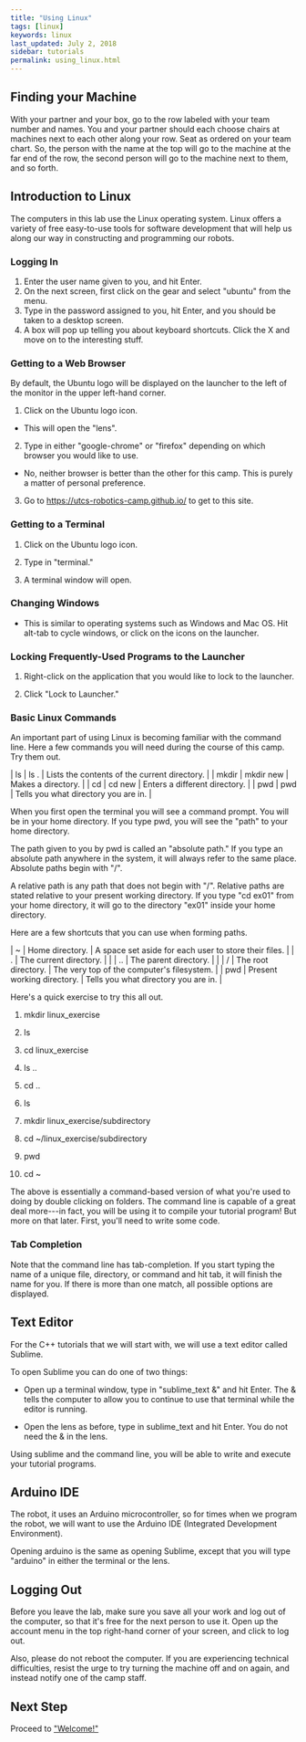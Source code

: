 ```yaml
---
title: "Using Linux"
tags: [linux]
keywords: linux
last_updated: July 2, 2018
sidebar: tutorials
permalink: using_linux.html
---
```


## Finding your Machine

With your partner and your box, go to the row labeled with your team number and names. You and your partner should each choose chairs at machines next to each other along your row.  Seat as ordered on your team chart. So, the person with the name at the top will go to the machine at the far end of the row, the second person will go to the machine next to them, and so forth.

## Introduction to Linux

The computers in this lab use the Linux operating system. Linux offers a variety of free easy-to-use tools for software development that will help us along our way in constructing and programming our robots.

### Logging In

1. Enter the user name given to you, and hit Enter.
2. On the next screen, first click on the gear and select "ubuntu" from the menu.
3. Type in the password assigned to you, hit Enter, and you should be taken to a desktop screen.
4. A box will pop up telling you about keyboard shortcuts. Click the X and move on to the interesting stuff.

### Getting to a Web Browser

By default, the Ubuntu logo will be displayed on the launcher to the left of the monitor in the upper left-hand corner.

1. Click on the Ubuntu logo icon.

  * This will open the "lens".

2. Type in either "google-chrome" or "firefox" depending on which browser you would like to use.

  * No, neither browser is better than the other for this camp. This is purely a matter of personal preference.

3. Go to <https://utcs-robotics-camp.github.io/> to get to this site.

### Getting to a Terminal

1. Click on the Ubuntu logo icon.

2. Type in "terminal."

3. A terminal window will open.

### Changing Windows

* This is similar to operating systems such as Windows and Mac OS. Hit alt-tab to cycle windows, or click on the icons on the launcher.


### Locking Frequently-Used Programs to the Launcher

1. Right-click on the application that you would like to lock to the launcher.

2. Click "Lock to Launcher."


### Basic Linux Commands

An important part of using Linux is becoming familiar with the command line. Here a few commands you will need during the course of this camp. Try them out.

| ls    | ls .                       | Lists the contents of the current directory. |
| mkdir | mkdir new                  | Makes a directory.                           |
| cd    | cd new                     | Enters a different directory.                |
| pwd   | pwd                        | Tells you what directory you are in.         |

When you first open the terminal you will see a command prompt. You will be in your home directory. If you type pwd, you will see the "path" to your home directory.

The path given to you by pwd is called an "absolute path." If you type an absolute path anywhere in the system, it will always refer to the same place. Absolute paths begin with "/".

A relative path is any path that does not begin with "/". Relative paths are stated relative to your present working directory. If you type "cd ex01" from your home directory, it will go to the directory "ex01" inside your home directory.

Here are a few shortcuts that you can use when forming paths.

| ~     | Home directory.            | A space set aside for each user to store their files. |
| .     | The current directory.     |                                                       |
| ..    | The parent directory.      |                                                       |
| /     | The root directory.        | The very top of the computer's filesystem.            |
| pwd   | Present working directory. | Tells you what directory you are in.                  |

Here's a quick exercise to try this all out.

1. mkdir linux_exercise

2. ls

3. cd linux_exercise

4. ls ..

5. cd ..

6. ls

7. mkdir linux_exercise/subdirectory

8. cd ~/linux_exercise/subdirectory

9. pwd

10. cd ~

The above is essentially a command-based version of what you're used to doing by double clicking on folders. The command line is capable of a great deal more---in fact, you will be using it to compile your tutorial program! But more on that later. First, you'll need to write some code.

### Tab Completion

Note that the command line has tab-completion. If you start typing the name of a unique file, directory, or command and hit tab, it will finish the name for you. If there is more than one match, all possible options are displayed.

## Text Editor

For the C++ tutorials that we will start with, we will use a text editor called Sublime.

To open Sublime you can do one of two things:

* Open up a terminal window, type in "sublime_text &" and hit Enter. The & tells the computer to allow you to continue to use that terminal while the editor is running.

* Open the lens as before, type in sublime_text and hit Enter. You do not need the & in the lens.

Using sublime and the command line, you will be able to write and execute your tutorial programs.

## Arduino IDE

The robot, it uses an Arduino microcontroller, so for times when we program the robot, we will want to use the Arduino IDE (Integrated Development Environment).

Opening arduino is the same as opening Sublime, except that you will type "arduino" in either the terminal or the lens.

## Logging Out

Before you leave the lab, make sure you save all your work and log out of the computer, so that it's free for the next person to use it. Open up the account menu in the top right-hand corner of your screen, and click to log out.

Also, please do not reboot the computer. If you are experiencing technical difficulties, resist the urge to try turning the machine off and on again, and instead notify one of the camp staff.

## Next Step

Proceed to ["Welcome!"](/welcome.html)
